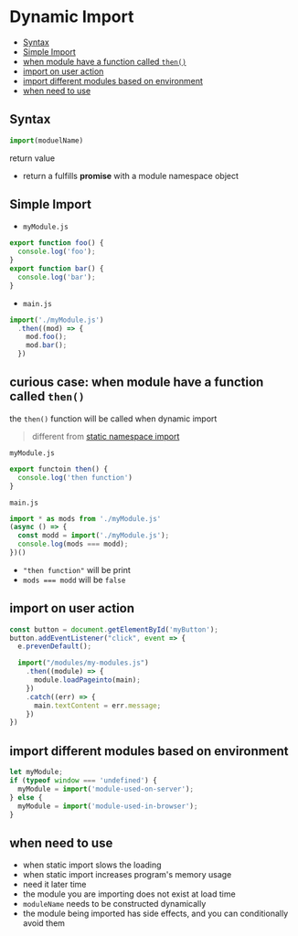# Dynamic Import

- [Syntax](#syntax)
- [Simple Import](#simple-import)
- [when module have a function called `then()`](#when-module-have-a-function-called-then)
- [import on user action](#import-on-user-action)
- [import different modules based on environment](#import-different-modules-based-on-environment)
- [when need to use](#when-need-to-use)

## Syntax

```js
import(moduelName)
```

return value

- return a fulfills **promise** with a module namespace object

## Simple Import

- `myModule.js`

```js
export function foo() {
  console.log('foo');
}
export function bar() {
  console.log('bar');
}
```

- `main.js`

```js
import('./myModule.js')
  .then((mod) => {
    mod.foo();
    mod.bar();
  })
```

## curious case: when module have a function called `then()`

the `then()` function will be called when dynamic import

> different from [static namespace import](javascript-ecma-import.md#namespace-import)

`myModule.js`

```js
export functoin then() {
  console.log('then function')
}
```

`main.js`

```js
import * as mods from './myModule.js'
(async () => {
  const modd = import('./myModule.js');
  console.log(mods === modd);
})()
```

- `"then function"` will be print
- `mods === modd` will be `false`

## import on user action

```js
const button = document.getElementById('myButton');
button.addEventListener("click", event => {
  e.prevenDefault();

  import("/modules/my-modules.js")
    .then((module) => {
      module.loadPageinto(main);
    })
    .catch((err) => {
      main.textContent = err.message;
    })
})
```

## import different modules based on environment

```js
let myModule;
if (typeof window === 'undefined') {
  myModule = import('module-used-on-server');
} else {
  myModule = import('module-used-in-browser');
}
```

## when need to use

- when static import slows the loading
- when static import increases program's memory usage
- need it later time
- the module you are importing does not exist at load time
- `moduleName` needs to be constructed dynamically
- the module being imported has side effects, and you can conditionally avoid them

